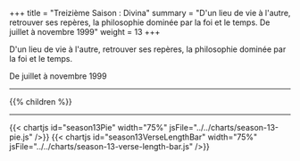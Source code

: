 +++
title = "Treizième Saison : Divina"
summary = "D'un lieu de vie à l'autre, retrouver ses repères, la philosophie dominée par la foi et le temps. De juillet à novembre 1999"
weight = 13
+++

D'un lieu de vie à l'autre, retrouver ses repères, la philosophie dominée par la foi et le temps.

De juillet à novembre 1999

---
{{% children  %}}

---
{{< chartjs id="season13Pie" width="75%" jsFile="../../charts/season-13-pie.js" />}}
{{< chartjs id="season13VerseLengthBar" width="75%" jsFile="../../charts/season-13-verse-length-bar.js" />}}
